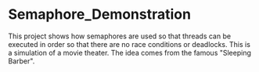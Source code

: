 # Semaphore_Demonstration
This project shows how semaphores are used so that threads can be executed in order so that there are no race conditions or deadlocks. This is a simulation of a movie theater. The idea comes from the famous "Sleeping Barber".

